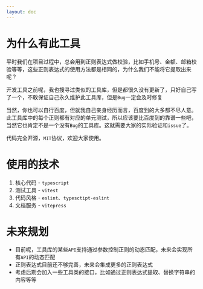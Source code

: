 ```yaml
---
layout: doc
---
```

# 为什么有此工具

平时我们在项目过程中，总会用到正则表达式做校验，比如手机号、金额、邮箱校验等等，这些正则表达式的使用方法都是相同的，为什么我们不能将它提取出来呢？

开发工具之前呢，我也搜寻过类似的工具库，但是都很久没有更新了，只好自己写了一个，不敢保证自己永久维护此工具库，但是`Bug`一定会及时修复

当然，你也可以自行百度，但就我自己亲身经历而言，百度到的大多都不尽人意。此工具库中的每个正则都有对应的单元测试，所以应该要比百度到的靠谱一些吧，当然它也肯定不是一个没有`Bug`的工具库。这就需要大家的实际验证和`issue`了。

代码完全开源，`MIT`协议，欢迎大家使用。

# 使用的技术

1. 核心代码 - `typescript`
2. 测试工具 - `vitest`
3. 代码风格 - `eslint`、`typesctipt-eslint`
4. 文档服务 - `vitepress`

# 未来规划

- 目前呢，工具库的某些`API`支持通过参数控制正则的动态匹配，未来会实现所有`API`的动态匹配
- 正则表达式目前还不够完善，未来会集成更多的正则表达式
- 考虑后期会加入一些工具类的接口，比如通过正则表达式提取、替换字符串的内容等等